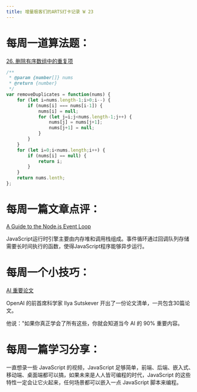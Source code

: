 ```yaml
---
title: 增量极客们的ARTS打卡记录 W 23
---
```


# 每周一道算法题：

[26. 删除有序数组中的重复项](https://leetcode.cn/problems/remove-duplicates-from-sorted-array/description/)

```js
/**
 * @param {number[]} nums
 * @return {number}
 */
var removeDuplicates = function(nums) {
    for (let i=nums.length-1;i>0;i--) {
        if (nums[i] === nums[i-1]) {
            nums[i] = null;
            for (let j=i;j<nums.length-1;j++) {
                nums[j] = nums[j+1];
                nums[j+1] = null;
            }
        }
    }
    for (let i=0;i<nums.length;i++) {
        if (nums[i] == null) {
            return i;
        }
    }
    return nums.lenth;
};
```





# 每周一篇文章点评：

[A Guide to the Node.js Event Loop](https://www.freecodecamp.org/news/a-guide-to-the-node-js-event-loop/)

JavaScript运行时引擎主要由内存堆和调用栈组成。事件循环通过回调队列存储需要长时间执行的函数，使得JavaScript程序能够异步运行。

# 每周一个小技巧：

[AI 重要论文](https://arc.net/folder/D0472A20-9C20-4D3F-B145-D2865C0A9FEE)

OpenAI 的前首席科学家 Ilya Sutskever 开出了一份论文清单，一共包含30篇论文。

他说："如果你真正学会了所有这些，你就会知道当今 AI 的 90% 重要内容。



# 每周一篇学习分享：

一直想录一些 JavaScript 的视频，JavaScript 足够简单，前端、后端、嵌入式、移动端、桌面端都可以搞，如果未来是人人皆可编程的时代，JavaScript 的这些特性一定会让它火起来，任何场景都可以嵌入一点 JavaScript 脚本来编程。
